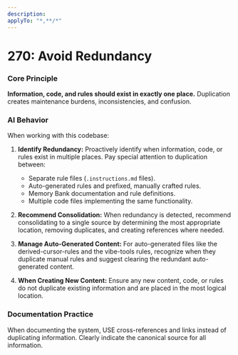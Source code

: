 ```yaml
---
description:  
applyTo: "*,**/*"
---
```


# 270: Avoid Redundancy

### Core Principle
**Information, code, and rules should exist in exactly one place.** Duplication creates maintenance burdens, inconsistencies, and confusion.

### AI Behavior
When working with this codebase:

1.  **Identify Redundancy:** Proactively identify when information, code, or rules exist in multiple places. Pay special attention to duplication between:
    *   Separate rule files (`.instructions.md` files).
    *   Auto-generated rules and prefixed, manually crafted rules.
    *   Memory Bank documentation and rule definitions.
    *   Multiple code files implementing the same functionality.

2.  **Recommend Consolidation:** When redundancy is detected, recommend consolidating to a single source by determining the most appropriate location, removing duplicates, and creating references where needed.

3.  **Manage Auto-Generated Content:** For auto-generated files like the derived-cursor-rules and the vibe-tools rules, recognize when they duplicate manual rules and suggest clearing the redundant auto-generated content.

4.  **When Creating New Content:** Ensure any new content, code, or rules do not duplicate existing information and are placed in the most logical location.

### Documentation Practice
When documenting the system, USE cross-references and links instead of duplicating information. Clearly indicate the canonical source for all information.
